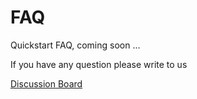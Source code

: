 # FAQ

Quickstart FAQ, coming soon ...

If you have any question please write to us

[Discussion Board](https://github.com/egovernments/DIGIT-DevOps/discussions/)
